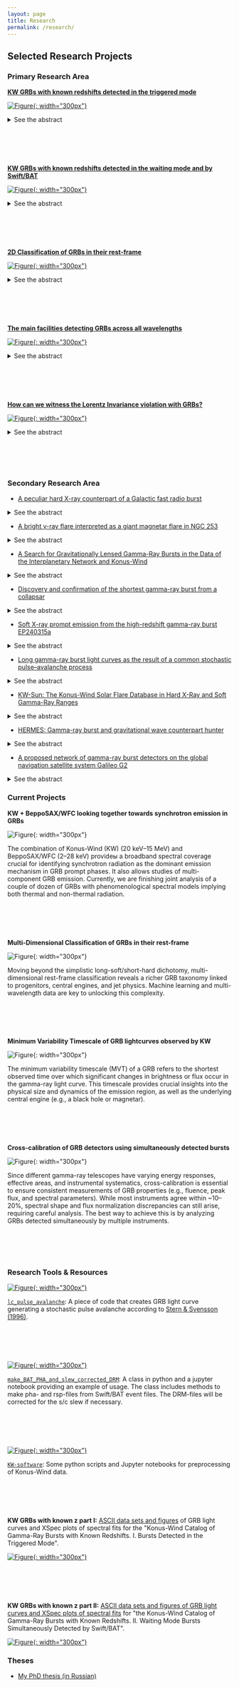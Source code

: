 ```yaml
---
layout: page
title: Research
permalink: /research/
---
```


## Selected Research Projects

### Primary Research Area

[**KW GRBs with known redshifts detected in the triggered mode**](https://ui.adsabs.harvard.edu/abs/2017ApJ...850..161T/abstract)

[![Figure](assets/images/grbfr1.jpeg){: width="300px"}](https://ui.adsabs.harvard.edu/abs/2017ApJ...850..161T/abstract)

<details>
<summary>See the abstract</summary>
<div markdown="1">
In this catalog, we present the results of a systematic study of gamma-ray bursts (GRBs) with reliable redshift estimates detected in the triggered mode of the Konus-Wind (KW) experiment during the period from 1997 February to 2016 June. The sample consists of 150 GRBs (including 12 short/hard bursts) and represents the largest set of cosmological GRBs studied to date over a broad energy band. From the temporal and spectral analyses of the sample, we provide the burst durations, the spectral lags, the results of spectral fits with two model functions, the total energy fluences, and the peak energy fluxes. Based on the GRB redshifts, which span the range 0.1≤ z≤ 5, we estimate the rest-frame, isotropic-equivalent energy, and peak luminosity. For 32 GRBs with reasonably constrained jet breaks, we provide the collimation-corrected values of the energetics. We consider the behavior of the rest-frame GRB parameters in the hardness-duration and hardness-intensity planes, and confirm the “Amati” and “Yonetoku” relations for Type II GRBs. The correction for the jet collimation does not improve these correlations for the KW sample. We discuss the influence of instrumental selection effects on the GRB parameter distributions and estimate the KW GRB detection horizon, which extends to z∼16.6, stressing the importance of GRBs as probes of the early universe. Accounting for the instrumental bias, we estimate the KW GRB luminosity evolution, luminosity and isotropic-energy functions, and the evolution of the GRB formation rate, which are in general agreement with those obtained in previous studies.
</div>
</details>

# &nbsp;


<!--
| **KW GRBs with known redshifts detected 
in the triggered mode** | **KW GRBs with known redshifts detected in the waiting mode and by Swift/BAT** |
| ![Figure](assets/images/grbfr1.jpeg) | ![Figure](assets/images/grbfr1.jpeg) |
| <details>
<summary>See the abstract</summary>
<div markdown="1">
In this catalog, we present the results of a systematic study of gamma-ray bursts (GRBs) with reliable redshift estimates detected in the triggered mode of the Konus-Wind (KW) experiment during the period from 1997 February to 2016 June. The sample consists of 150 GRBs (including 12 short/hard bursts) and represents the largest set of cosmological GRBs studied to date over a broad energy band. From the temporal and spectral analyses of the sample, we provide the burst durations, the spectral lags, the results of spectral fits with two model functions, the total energy fluences, and the peak energy fluxes. Based on the GRB redshifts, which span the range 0.1≤slant z≤slant 5, we estimate the rest-frame, isotropic-equivalent energy, and peak luminosity. For 32 GRBs with reasonably constrained jet breaks, we provide the collimation-corrected values of the energetics. We consider the behavior of the rest-frame GRB parameters in the hardness-duration and hardness-intensity planes, and confirm the “Amati” and “Yonetoku” relations for Type II GRBs. The correction for the jet collimation does not improve these correlations for the KW sample. We discuss the influence of instrumental selection effects on the GRB parameter distributions and estimate the KW GRB detection horizon, which extends to z∼ 16.6, stressing the importance of GRBs as probes of the early universe. Accounting for the instrumental bias, we estimate the KW GRB luminosity evolution, luminosity and isotropic-energy functions, and the evolution of the GRB formation rate, which are in general agreement with those obtained in previous studies.
</div>
</details>
| <details>
<summary>See the abstract</summary>
<div markdown="1">
In this catalog, we present the results of a systematic study of gamma-ray bursts (GRBs) with reliable redshift estimates detected in the triggered mode of the Konus-Wind (KW) experiment during the period from 1997 February to 2016 June. The sample consists of 150 GRBs (including 12 short/hard bursts) and represents the largest set of cosmological GRBs studied to date over a broad energy band. From the temporal and spectral analyses of the sample, we provide the burst durations, the spectral lags, the results of spectral fits with two model functions, the total energy fluences, and the peak energy fluxes. Based on the GRB redshifts, which span the range 0.1≤slant z≤slant 5, we estimate the rest-frame, isotropic-equivalent energy, and peak luminosity. For 32 GRBs with reasonably constrained jet breaks, we provide the collimation-corrected values of the energetics. We consider the behavior of the rest-frame GRB parameters in the hardness-duration and hardness-intensity planes, and confirm the “Amati” and “Yonetoku” relations for Type II GRBs. The correction for the jet collimation does not improve these correlations for the KW sample. We discuss the influence of instrumental selection effects on the GRB parameter distributions and estimate the KW GRB detection horizon, which extends to z∼ 16.6, stressing the importance of GRBs as probes of the early universe. Accounting for the instrumental bias, we estimate the KW GRB luminosity evolution, luminosity and isotropic-energy functions, and the evolution of the GRB formation rate, which are in general agreement with those obtained in previous studies.
</div>
</details>
 |
-->

[**KW GRBs with known redshifts detected in the waiting mode and by Swift/BAT**](https://ui.adsabs.harvard.edu/abs/2021ApJ...908...83T/abstract)

[![Figure](assets/images/kw_grbs2.jpeg){: width="300px"}](https://ui.adsabs.harvard.edu/abs/2021ApJ...908...83T/abstract)

<details>
<summary>See the abstract</summary>
<div markdown="1">
In the second part of The Konus-Wind Catalog of Gamma-Ray Bursts with Known Redshifts (the first part: Tsvetkova et al. 2017; T17), we present the results of a systematic study of gamma-ray bursts (GRBs) with reliable redshift estimates detected simultaneously by the Konus-Wind (KW) experiment (in the waiting mode) and by the Swift/BAT (BAT) telescope during the period from 2005 January to the end of 2018. By taking advantage of the high sensitivity of BAT and the wide spectral band of KW, we were able to constrain the peak spectral energies, the broadband energy fluences, and the peak fluxes for the joint KW-BAT sample of 167 weak, relatively soft GRBs (including four short bursts). Based on the GRB redshifts, which span the range 0.04 ≤ z ≤ 9.4, we estimate the rest frame, isotropic-equivalent energy, and peak luminosity. For 14 GRBs with reasonably constrained jet breaks, we provide the collimation-corrected values of the energetics. This work extends the sample of KW GRBs with known redshifts to 338 GRBs, the largest set of cosmological GRBs studied to date over a broad energy band. With the full KW sample, accounting for the instrumental bias, we explore GRB rest-frame properties, including hardness-intensity correlations, GRB luminosity evolution, luminosity and isotropic-energy functions, and the evolution of the GRB formation rate, which we find to be in general agreement with those reported in T17 and other previous studies.
</div>
</details>

# &nbsp;

[**2D Classification of GRBs in their rest-frame**](https://ui.adsabs.harvard.edu/abs/2025A%26A...698A.169T/abstract)

[![Figure](assets/images/clustering_2017.jpeg){: width="300px"}](https://ui.adsabs.harvard.edu/abs/2025A%26A...698A.169T/abstract)

<details>
<summary>See the abstract</summary>
<div markdown="1">
Context. Two classes of gamma-ray bursts (GRBs) corresponding to the short-hard and the long-soft events, with a putative intermediate class, are typically considered in the observer frame. However, when considering GRB characteristics in the cosmological rest frame, the boundary between the classes becomes blurred. Aims. The goal of this research is to check for evidences of a third 'intermediate' class of GRBs and investigate how the transformation from the observer to the rest frame affects the hardness-duration-based classification. Methods. We applied fits with skewed and non-skewed (symmetric) Gaussian and Student distributions to a sample of 409 GRBs with reliably measured redshifts to cluster the bursts on the hardness (Ep) – duration (T90) plane. Results. We find that based on AIC/BIC criteria, the statistically preferred number of clusters on the GRB rest-frame hardness-duration plane does not exceed two. We also assessed the robustness of the clustering technique. Conclusions. We did not find any solid evidence of an intermediate GRB class on the rest-frame hardness-duration plane.
</div>
</details>

# &nbsp;

[**The main facilities detecting GRBs across all wavelengths**](https://ui.adsabs.harvard.edu/abs/2022Univ....8..373T/abstract)

[![Figure](assets/images/grb_facilities.png){: width="300px"}](https://ui.adsabs.harvard.edu/abs/2022Univ....8..373T/abstract)

<details>
<summary>See the abstract</summary>
<div markdown="1">
Gamma-ray bursts (GRBs) are short and intense flashes of γ-rays coming from deep space. GRBs were discovered more than a half century ago and now are observed across the whole electromagnetic spectrum from radio to very-high-energy gamma rays. They carry information about the powerful energy release during the final stage of stellar evolution, as well as properties of matter on the way to the observer. At present, space-based observatories detect on average approximately one GRB per day. In this review, we summarize key space and ground facilities that contribute to the GRB studies.
</div>
</details>

# &nbsp;
[**How can we witness the Lorentz Invariance violation with GRBs?**](https://ui.adsabs.harvard.edu/abs/2023Univ....9..359T/abstract)

[![Figure](assets/images/grb_qg.png){: width="300px"}](https://ui.adsabs.harvard.edu/abs/2023Univ....9..359T/abstract)

<details>
<summary>See the abstract</summary>
<div markdown="1">
According to Einstein's special relativity theory, the speed of light in a vacuum is constant for all observers. However, quantum gravity effects could introduce its dispersion depending on the energy of photons. The investigation of the spectral lags between the gamma-ray burst (GRB) light curves recorded in distinct energy ranges could shed light on this phenomenon: the lags could reflect the variation of the speed of light if it is linearlydependent on the photon energy and a function of the GRB redshift. We propose a methodology to start investigating the dispersion law of light propagation in a vacuum using GRB light curves. This technique is intended to be fully exploited using the GRB data collected with THESEUS.
</div>
</details>

# &nbsp;

<!--#### Related Publications
- Paper Title (Year) [Link](#)
- Paper Title (Year) [Link](#)-->

### Secondary Research Area
<!-- - [Soft X-ray prompt emission from the high-redshift gamma-ray burst EP240315a](https://ui.adsabs.harvard.edu/abs/2025NatAs...9..564L/abstract)-->
- [A peculiar hard X-ray counterpart of a Galactic fast radio burst](https://ui.adsabs.harvard.edu/abs/2021NatAs...5..372R/abstract)
<details>
<summary>See the abstract</summary>
<div markdown="1">
Fast radio bursts (FRBs) are bright, millisecond-scale radio flashes of unknown physical origin. Young, highly magnetized, isolated neutron stars—magnetars—have been suggested as the most promising candidates for FRB progenitors owing to their energetics and high X-ray flaring activity. Here we report the detection with Konus-Wind of a hard X-ray event of 28 April 2020 temporally coincident with a bright, two-peak radio burst4,5 in the direction of Galactic magnetar SGR 1935+2154, with properties remarkably similar to those of FRBs. We show that the two peaks of the double-peaked X-ray burst coincide in time with the radio peaks and infer a common source and the association of these phenomena. An unusual hardness of the X-ray spectrum strongly distinguishes the 28 April event among multiple `ordinary' flares from SGR 1935+2154. A recent non-detection of radio emission from about 100 typical soft bursts from SGR 1935+2154 favours the idea that bright, FRB-like magnetar signals are associated with rare, hard-spectrum X-ray bursts. The implied rate of these hard X-ray bursts (~0.04 yr−1 magnetar−1) appears consistent with the rate estimate4 of SGR 1935+2154-like radio bursts (0.007-0.04 yr−1 magnetar−1).
</div>
</details>

- [A bright γ-ray flare interpreted as a giant magnetar flare in NGC 253](https://ui.adsabs.harvard.edu/abs/2021Natur.589..211S/abstract)
<details>
<summary>See the abstract</summary>
<div markdown="1">
Soft γ-ray repeaters exhibit bursting emission in hard X-rays and soft γ-rays. During the active phase, they emit random short (milliseconds to several seconds long), hard-X-ray bursts, with peak luminosities of 10^36 to 10^43 erg per second. Occasionally, a giant flare with an energy of around 10^44 to 10^46 erg is emitted. These phenomena are thought to arise from neutron stars with extremely high magnetic fields (10^14 to 10^15 gauss), called magnetars. A portion of the second-long initial pulse of a giant flare in some respects mimics short γ-ray bursts, which have recently been identified as resulting from the merger of two neutron stars accompanied by gravitational-wave emission. Two γ-ray bursts, GRB 051103 and GRB 070201, have been associated with giant flares. Here we report observations of the γ-ray burst GRB 200415A, which we localized to a 20-square-arcmin region of the starburst galaxy NGC 253, located about 3.5 million parsecs away. The burst had a sharp, millisecond-scale hard spectrum in the initial pulse, which was followed by steady fading and softening over 0.2 seconds. The energy released (roughly 1.3 × 10^46 erg) is similar to that of the superflare from the Galactic soft γ-ray repeater SGR 1806-20 (roughly 2.3 × 10^46 erg). We argue that GRB 200415A is a giant flare from a magnetar in NGC 253.
</div>
</details>

- [A Search for Gravitationally Lensed Gamma-Ray Bursts in the Data of the Interplanetary Network and Konus-Wind](https://ui.adsabs.harvard.edu/abs/2019ApJ...871..121H/abstract)
<details>
<summary>See the abstract</summary>
<div markdown="1">
We examine a sample of 2301 gamma-ray bursts, detected by Konus-Wind in the triggered mode between 1994 and 2017 and localized by the interplanetary network (IPN), for evidence of gravitational lensing. We utilize all the available gamma-ray burst (GRB) data: time histories, localizations, and energy spectra. We employ common IPN techniques to find and quantify similarities in the light curves of 2,646,150 burst pairs, and for the pairs with significant similarities, we examine their IPN localizations to determine whether they are consistent with a common origin. For pairs that are consistent, we derive and compare energy spectra, and compute a figure of merit that allows us to compare and rank burst pairs. We conduct both a blind search, between all possible burst pairs, and a targeted search, between pairs in which one burst has both a spectroscopic redshift and an identification of an intervening system, as measured by one or more lower spectroscopic redshifts. We identify six pairs in the blind search that could be taken as evidence for lensing, but none are compelling enough to claim a detection with good confidence. No candidates were detected in the targeted search. For our GRB sample, we set an upper limit to the optical depth to lensing of 0.0033, which is comparable to that of optical sources. We conclude that proposed scenarios in which a large fraction of the GRB population is lensed are extremely unlikely.
</div>
</details>

- [Discovery and confirmation of the shortest gamma-ray burst from a collapsar](https://ui.adsabs.harvard.edu/abs/2021NatAs...5..917A/abstract)
<details>
<summary>See the abstract</summary>
<div markdown="1">
GRBs are among the brightest and most energetic events in the Universe. The duration and hardness distribution of GRBs has two clusters, now understood to reflect (at least) two different progenitors. Short-hard GRBs (SGRBs; T90 < 2 s) arise from compact binary mergers, and long-soft GRBs (LGRBs; T90 > 2 s) have been attributed to the collapse of peculiar massive stars (collapsars). The discovery of SN 1998bw/GRB 980425 marked the first association of an LGRB with a collapsar, and AT 2017gfo/GRB 170817A/GW170817 marked the first association of an SGRB with a binary neutron star merger, which also produced a gravitational wave. Here, we present the discovery of ZTF20abwysqy (AT2020scz), a fast-fading optical transient in the Fermi satellite and the Interplanetary Network localization regions of GRB 200826A; X-ray and radio emission further confirm that this is the afterglow. Follow-up imaging (at rest-frame 16.5 days) reveals excess emission above the afterglow that cannot be explained as an underlying kilonova, but which is consistent with being the supernova. Although the GRB duration is short (rest-frame T90 of 0.65 s), our panchromatic follow-up data confirm a collapsar origin. GRB 200826A is the shortest LGRB found with an associated collapsar; it appears to sit on the brink between a successful and a failed collapsar. Our discovery is consistent with the hypothesis that most collapsars fail to produce ultra-relativistic jets.
</div>
</details>

- [Soft X-ray prompt emission from the high-redshift gamma-ray burst EP240315a](https://ui.adsabs.harvard.edu/abs/2025NatAs...9..564L/abstract)
<details>
<summary>See the abstract</summary>
<div markdown="1">
Long gamma-ray bursts (GRBs) are believed to originate from core collapse of massive stars. High-redshift GRBs can probe the star formation and reionization history of the early Universe, but their detection remains rare. Here we report the detection of a GRB triggered in the 0.5-4 keV band by the Wide-field X-ray Telescope (WXT) on board the Einstein Probe (EP) mission, designated as EP240315a, whose bright peak was also detected by the Swift Burst Alert Telescope and Konus-Wind through off-line analyses. At a redshift of z = 4.859, EP240315a showed a much longer and more complicated light curve in the soft-X-ray band than in gamma rays. Benefiting from a large field of view (~3,600°2) and a high sensitivity, EP-WXT captured the earlier engine activation and extended late engine activity through a continuous detection. With a peak X-ray flux at the faint end of previously known high-z GRBs, the detection of EP240315a demonstrates the great potential for EP to study the early universe via GRBs.
</div>
</details>

- [Long gamma-ray burst light curves as the result of a common stochastic pulse–avalanche process](https://ui.adsabs.harvard.edu/abs/2024A%26A...689A.266B/abstract)
<details>
<summary>See the abstract</summary>
<div markdown="1">
Context. The complexity and variety exhibited by the light curves of long gamma-ray bursts (GRBs) enclose a wealth of information that has not yet been fully deciphered. Despite the tremendous advance in the knowledge of the energetics, structure, and composition of the relativistic jet that results from the core collapse of the progenitor star, the nature of the inner engine, how it powers the relativistic outflow, and the dissipation mechanisms remain open issues. Aims. A promising way to gain insights is describing GRB light curves as the result of a common stochastic process. In the Burst And Transient Source Experiment (BATSE) era, a stochastic pulse avalanche model was proposed and tested through the comparison of ensemble-average properties of simulated and real light curves. Here our aim was to revive and further test this model. Methods. We applied it to two independent datasets, BATSE and Swift/BAT, through a machine learning approach: the model parameters are optimised using a genetic algorithm. Results. The average properties were successfully reproduced. Notwithstanding the different populations and passbands of both datasets, the corresponding optimal parameters are interestingly similar. In particular, for both sets the dynamics appear to be close to a critical state, which is key to reproducing the observed variety of time profiles. Conclusions. Our results propel the avalanche character in a critical regime as a key trait of the energy release in GRB engines, which underpins some kind of instability.
</div>
</details>

- [KW-Sun: The Konus-Wind Solar Flare Database in Hard X-Ray and Soft Gamma-Ray Ranges](https://ui.adsabs.harvard.edu/abs/2022ApJS..262...32L/abstract)
<details>
<summary>See the abstract</summary>
<div markdown="1">
We present a database of solar flares registered by the Konus-Wind instrument during more than 27 yr of operation, from 1994 November to now (2022 June). The constantly updated database (hereafter KW-Sun) contains over 1000 events detected in the instrument's triggered mode and is accessible online at http://www.ioffe.ru/LEA/kwsun/. For each flare, the database provides time-resolved energy spectra in energy range from ~20 keV to ~15 MeV in FITS format along with count-rate light curves in three wide-energy bands, G1 (~20-80 keV), G2 (~80-300 keV), and G3 (~300-1200 keV), with high time resolution (down to 16 ms) in ASCII and IDL SAV formats. This article focuses on the instrument capabilities in the context of solar observations, the structure of the KW-Sun data, and their intended usage. The presented homogeneous data set obtained in the broad energy range with high temporal resolution during more than two full solar cycles is beneficial for both statistical and case studies as well as a source of context data for solar flare research.
</div>
</details>

- [HERMES: Gamma-ray burst and gravitational wave counterpart hunter](https://ui.adsabs.harvard.edu/abs/2024A%26A...689A.175G/abstract)
<details>
<summary>See the abstract</summary>
<div markdown="1">
Gamma-ray bursts (GRBs) bridge relativistic astrophysics and multimessenger astronomy. Space–based γ- and X-ray wide-field detectors have proven essential for detecting and localizing the highly variable GRB prompt emission, which is also a counterpart of gravitational wave events. We studied the capability of detecting long and short GRBs with the High Energy Rapid Modular Ensemble of Satellites (HERMES) Pathfinder (HP) and SpIRIT, namely a swarm of six 3U CubeSats to be launched in early 2025, and a 6U CubeSat launched on December 1 2023. We also studied the capabilities of two advanced configurations of swarms of more than eight satellites with improved detector performances (HERMES Constellations). The HERMES detectors, sensitive down to ∼2–3 keV, will be able to detect faint and soft GRBs, which comprise X-ray flashes and high-redshift bursts. By combining state-of-the-art long- and short-GRB population models with a description of the single module performance, we estimate that HP will detect ∼195‑21+22 long GRBs (3.4‑0.8+0.3 at redshift z > 6) and ∼19‑3+5 short GRBs per year. The larger HERMES Constellations under study can detect between ∼1300 and ∼3000 long GRBs per year and between ∼160 and ∼400 short GRBs per year, depending on the chosen configuration, with a rate of long GRBs above z > 6 of between 30 and 75 per year. Finally, we explored the capability of HERMES to detect short GRBs as electromagnetic counterparts of binary neutron star (BNS) mergers detected as gravitational signals by current and future ground–based interferometers. Under the assumption that the GRB jets are structured, we estimate that HP can provide up to ∼1 (14) yr‑1 joint detections during the fifth LIGO–Virgo–KAGRA observing run (Einstein Telescope single triangle 10 km arm configuration). These numbers become ∼4 (100) yr‑1, respectively, for the HERMES Constellation configuration. ⋆ Based on work of the HERMES-Pathfinder collaboration, see list in the Appendix.
</div>
</details>

- [A proposed network of gamma-ray burst detectors on the global navigation satellite system Galileo G2](https://ui.adsabs.harvard.edu/abs/2022A%26A...664A.131G/abstract)
<details>
<summary>See the abstract</summary>
<div markdown="1">
The accurate localization of gamma-ray bursts (GRBs) remains a crucial task. Historically, improved localizations have led to the discovery of afterglow emission and the realization of their cosmological distribution via redshift measurements; however, a more recent requirement comes with the potential of studying the kilonovae of neutron star mergers. Gravitational wave detectors are expected to provide locations to not better than 10 square degrees over the next decade. With their increasing horizon for merger detections the intensity of the gamma-ray and kilonova emission also drops, making their identification in large error boxes a challenge. Thus, a localization via the gamma-ray emission seems to be the best chance to mitigate this problem. Here we propose to equip some of the second-generation Galileo satellites with dedicated GRB detectors. This saves costs for launches and satellites for a dedicated GRB network, the large orbital radius is beneficial for triangulation, and perfect positional and timing accuracy come for free. We present simulations of the triangulation accuracy, demonstrating that short GRBs as faint as GRB 170817A can be localized to 1 degree radius (1σ).
</div>
</details>

<!--#### Related Publications
- Paper Title (Year) [Link](#)-->

### Current Projects
**KW + BeppoSAX/WFC looking together towards synchrotron emission in GRBs**

![Figure](assets/images/BeppoSAX.jpeg){: width="300px"}

The combination of Konus-Wind (KW) (20 keV–15 MeV) and BeppoSAX/WFC (2–28 keV) provideы a broadband spectral coverage crucial for identifying synchrotron radiation as the dominant emission mechanism in GRB prompt phases. 
It also allows studies of multi-component GRB emission.
Currently, we are finishing joint analysis of a couple of dozen of GRBs with phenomenological spectral models implying both thermal and non-thermal radiation.

# &nbsp;

**Multi-Dimensional Classification of GRBs in their rest-frame**

![Figure](assets/images/multi-d_clustering.png){: width="300px"}

Moving beyond the simplistic long-soft/short-hard dichotomy, multi-dimensional rest-frame classification reveals a richer GRB taxonomy linked to progenitors, central engines, and jet physics. Machine learning and multi-wavelength data are key to unlocking this complexity.

# &nbsp;

**Minimum Variability Timescale of GRB lightcurves observed by KW**

![Figure](assets/images/KW_lc.png){: width="300px"}

The minimum variability timescale (MVT) of a GRB refers to the shortest observed time over which significant changes in brightness or flux occur in the gamma-ray light curve. 
This timescale provides crucial insights into the physical size and dynamics of the emission region, as well as the underlying central engine (e.g., a black hole or magnetar).

# &nbsp;

**Cross-calibration of GRB detectors using simultaneously detected bursts**

![Figure](assets/images/cross-cal.png){: width="300px"}

Since different gamma-ray telescopes have varying energy responses, effective areas, and instrumental systematics, cross-calibration is essential to ensure consistent measurements of GRB properties (e.g., fluence, peak flux, and spectral parameters). 
While most instruments agree within ~10–20%, spectral shape and flux normalization discrepancies can still arise, requiring careful analysis.
The best way to achieve this is by analyzing GRBs detected simultaneously by multiple instruments.

# &nbsp;

<!--
- **Project Title**: Description of the project, funding source, collaborators.
- **Project Title**: Description of the project, funding source, collaborators.
-->

### Research Tools & Resources
[![Figure](assets/images/avalanche.png){: width="300px"}](https://github.com/anastasia-tsvetkova/lc_pulse_avalanche)

[`lc_pulse_avalanche`](https://github.com/anastasia-tsvetkova/lc_pulse_avalanche): A piece of code that creates GRB light curve generating a stochastic pulse avalanche according to [Stern & Svensson (1996)](https://ui.adsabs.harvard.edu/abs/1996ApJ...469L.109S/abstract).

# &nbsp;

[![Figure](assets/images/Swift.png){: width="300px"}](https://github.com/anastasia-tsvetkova/make_BAT_PHA_and_slew_corrected_DRM)

[`make_BAT_PHA_and_slew_corrected_DRM`](https://github.com/anastasia-tsvetkova/make_BAT_PHA_and_slew_corrected_DRM): A class in python and a jupyter notebook providing an example of usage. The class includes methods to make pha- and rsp-files from Swift/BAT event files. The DRM-files will be corrected for the s/c slew if necessary.

# &nbsp;

[![Figure](assets/images/KW_sc.jpg){: width="300px"}](https://github.com/anastasia-tsvetkova/KW-software)

[`KW-software`](https://github.com/anastasia-tsvetkova/KW-software): Some python scripts and Jupyter notebooks for preprocessing of Konus-Wind data.

# &nbsp;

**KW GRBs with known z part I:** [ASCII data sets and figures](http://www.ioffe.ru/LEA/zGRBs/triggered/) of GRB light curves and XSpec plots of spectral fits for the "Konus-Wind Catalog of Gamma-Ray Bursts with Known Redshifts. I. Bursts Detected in the Triggered Mode".

[![Figure](assets/images/grbfr1.jpeg){: width="300px"}](http://www.ioffe.ru/LEA/zGRBs/triggered/)

# &nbsp;

**KW GRBs with known z part II:** [ASCII data sets and figures of GRB light curves and XSpec plots of spectral fits](http://www.ioffe.ru/LEA/zGRBs/part2/) for "the Konus-Wind Catalog of Gamma-Ray Bursts with Known Redshifts. II. Waiting Mode Bursts Simultaneously Detected by Swift/BAT".

[![Figure](assets/images/kw_grbs2.jpeg){: width="300px"}](http://www.ioffe.ru/LEA/zGRBs/part2/)

### Theses
- [My PhD thesis (in Russian)](assets/docs/Phd_thesis.pdf)
